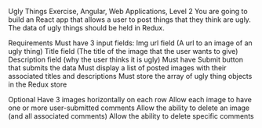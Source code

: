 Ugly Things
Exercise, Angular, Web Applications, Level 2
You are going to build an React app that allows a user to post things that they think are ugly. The data of ugly things should be held in Redux.

Requirements
Must have 3 input fields:
Img url field (A url to an image of an ugly thing)
Title field (The title of the image that the user wants to give)
Description field (why the user thinks it is ugly)
Must have Submit button that submits the data
Must display a list of posted images with their associated titles and descriptions
Must store the array of ugly thing objects in the Redux store


Optional
Have 3 images horizontally on each row
Allow each image to have one or more user-submitted comments
Allow the ability to delete an image (and all associated comments)
Allow the ability to delete specific comments